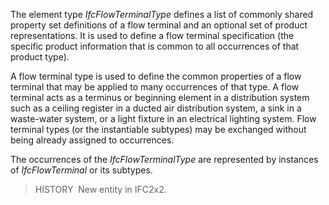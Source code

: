 ﻿The element type _IfcFlowTerminalType_ defines a list of commonly shared property set definitions of a flow terminal and an optional set of product representations. It is used to define a flow terminal specification (the specific product information that is common to all occurrences of that product type).

A flow terminal type is used to define the common properties of a flow terminal that may be applied to many occurrences of that type. A flow terminal acts as a terminus or beginning element in a distribution system such as a ceiling register in a ducted air distribution system, a sink in a waste-water system, or a light fixture in an electrical lighting system. Flow terminal types (or the instantiable subtypes) may be exchanged without being already assigned to occurrences.

The occurrences of the _IfcFlowTerminalType_ are represented by instances of _IfcFlowTerminal_ or its subtypes.

> HISTORY&nbsp; New entity in IFC2x2.